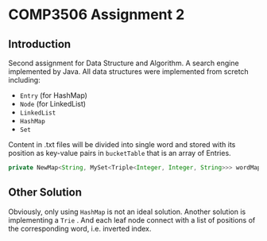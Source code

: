 # COMP3506 Assignment 2

## Introduction

Second assignment for Data Structure and Algorithm. A search engine implemented by Java. All data structures were implemented from scretch including:

- ```Entry``` (for HashMap)
- ```Node``` (for LinkedList)
- ```LinkedList```
- ```HashMap```
- ```Set```

Content in .txt files will be divided into single word and stored with its position as key-value pairs in ```bucketTable``` that is an array of Entries. 

```java
private NewMap<String, MySet<Triple<Integer, Integer, String>>> wordMap;
```

## Other Solution

Obviously, only using ```HashMap``` is not an ideal solution. Another solution is implementing a ```Trie``` . And each leaf node connect with a list of positions of the corresponding word, i.e. inverted index.